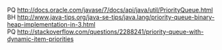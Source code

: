 PQ http://docs.oracle.com/javase/7/docs/api/java/util/PriorityQueue.html  
BH http://www.java-tips.org/java-se-tips/java.lang/priority-queue-binary-heap-implementation-in-3.html  
PQ http://stackoverflow.com/questions/2288241/priority-queue-with-dynamic-item-priorities  

